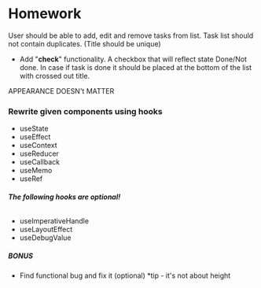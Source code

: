 # Homework

User should be able to add, edit and remove tasks from list.
Task list should not contain duplicates. (Title should be unique)
- Add "**check**" functionality. A checkbox that will reflect state Done/Not done. In case if task is done it should be placed at the bottom of the list with crossed out title.

APPEARANCE DOESN't MATTER

### Rewrite given components using hooks
- useState
- useEffect
- useContext
- useReducer
- useCallback
- useMemo
- useRef
###### **The following hooks are optional!**
- useImperativeHandle
- useLayoutEffect
- useDebugValue

##### **BONUS**
- Find functional bug and fix it (optional) *tip - it's not about height